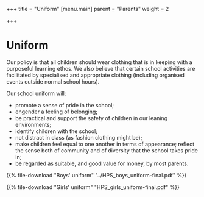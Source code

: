 +++
title = "Uniform"
[menu.main]
parent = "Parents"
weight = 2

+++
# Uniform

Our policy is that all children should wear clothing that is in keeping with a purposeful learning ethos. We also believe that certain school activities are facilitated by specialised and appropriate clothing (including organised events outside normal school hours).

Our school uniform will:

* promote a sense of pride in the school;
* engender a feeling of belonging;
* be practical and support the safety of children in our leaning environments;
* identify children with the school;
* not distract in class (as fashion clothing might be);
* make children feel equal to one another in terms of appearance; reflect the sense both of community and of diversity that the school takes pride in;
* be regarded as suitable, and good value for money, by most parents.

{{% file-download "Boys' uniform" "../HPS_boys_uniform-final.pdf" %}}

{{% file-download "Girls' uniform" "HPS_girls_uniform-final.pdf" %}}